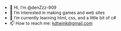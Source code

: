 - 👋 Hi, I’m @denZzz-909
- 👀 I’m interested in making games and web sites
- 🌱 I’m currently learning html, css, and a little bit of c#
- 📫 How to reach me: kdtwink@gmail.com

<!---
denZzz-909/denZzz-909 is a ✨ special ✨ repository because its `README.md` (this file) appears on your GitHub profile.
You can click the Preview link to take a look at your changes.
--->
